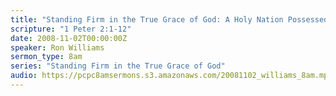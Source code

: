 ```yaml
---
title: "Standing Firm in the True Grace of God: A Holy Nation Possessed by God"
scripture: "1 Peter 2:1-12"
date: 2008-11-02T00:00:00Z
speaker: Ron Williams
sermon_type: 8am
series: "Standing Firm in the True Grace of God"
audio: https://pcpc8amsermons.s3.amazonaws.com/20081102_williams_8am.mp3 
---
```



